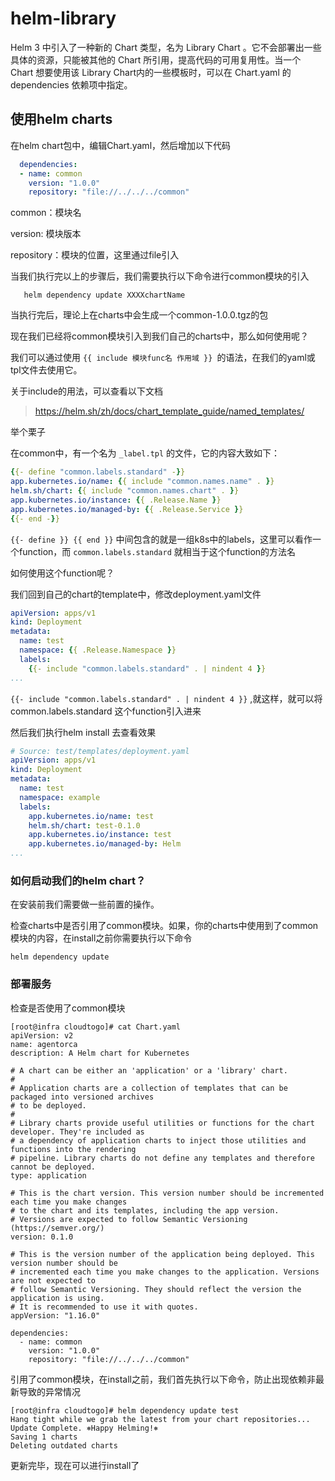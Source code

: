 # helm-library
Helm 3 中引入了一种新的 Chart 类型，名为 Library Chart 。它不会部署出一些具体的资源，只能被其他的 Chart 所引用，提高代码的可用复用性。当一个 Chart 想要使用该 Library Chart内的一些模板时，可以在 Chart.yaml 的 dependencies 依赖项中指定。

## 使用helm charts
在helm chart包中，编辑Chart.yaml，然后增加以下代码
``` yaml
  dependencies:
  - name: common
    version: "1.0.0"
    repository: "file://../../../common"
```
common：模块名

version: 模块版本

repository：模块的位置，这里通过file引入

当我们执行完以上的步骤后，我们需要执行以下命令进行common模块的引入
``` shell
   helm dependency update XXXXchartName
```
当执行完后，理论上在charts中会生成一个common-1.0.0.tgz的包

现在我们已经将common模块引入到我们自己的charts中，那么如何使用呢？

我们可以通过使用 `{{ include 模块func名 作用域 }} `的语法，在我们的yaml或tpl文件去使用它。

关于include的用法，可以查看以下文档
> https://helm.sh/zh/docs/chart_template_guide/named_templates/

举个栗子

在common中，有一个名为 `_label.tpl` 的文件，它的内容大致如下：

```yaml
{{- define "common.labels.standard" -}}
app.kubernetes.io/name: {{ include "common.names.name" . }}
helm.sh/chart: {{ include "common.names.chart" . }}
app.kubernetes.io/instance: {{ .Release.Name }}
app.kubernetes.io/managed-by: {{ .Release.Service }}
{{- end -}}
```
`{{- define }} {{ end }}` 中间包含的就是一组k8s中的labels，这里可以看作一个function，而 `common.labels.standard` 就相当于这个function的方法名

如何使用这个function呢？

我们回到自己的chart的template中，修改deployment.yaml文件

```yaml
apiVersion: apps/v1
kind: Deployment
metadata:
  name: test
  namespace: {{ .Release.Namespace }}
  labels:
    {{- include "common.labels.standard" . | nindent 4 }}
...
```

`{{- include "common.labels.standard" . | nindent 4 }}` ,就这样，就可以将 common.labels.standard 这个function引入进来

然后我们执行helm install 去查看效果

```yaml
# Source: test/templates/deployment.yaml
apiVersion: apps/v1
kind: Deployment
metadata:
  name: test
  namespace: example
  labels:
    app.kubernetes.io/name: test
    helm.sh/chart: test-0.1.0
    app.kubernetes.io/instance: test
    app.kubernetes.io/managed-by: Helm
...
```

### 如何启动我们的helm chart？
在安装前我们需要做一些前置的操作。

检查charts中是否引用了common模块。如果，你的charts中使用到了common模块的内容，在install之前你需要执行以下命令
```shell
helm dependency update
```

### 部署服务

检查是否使用了common模块

```shell
[root@infra cloudtogo]# cat Chart.yaml 
apiVersion: v2
name: agentorca
description: A Helm chart for Kubernetes

# A chart can be either an 'application' or a 'library' chart.
#
# Application charts are a collection of templates that can be packaged into versioned archives
# to be deployed.
#
# Library charts provide useful utilities or functions for the chart developer. They're included as
# a dependency of application charts to inject those utilities and functions into the rendering
# pipeline. Library charts do not define any templates and therefore cannot be deployed.
type: application

# This is the chart version. This version number should be incremented each time you make changes
# to the chart and its templates, including the app version.
# Versions are expected to follow Semantic Versioning (https://semver.org/)
version: 0.1.0

# This is the version number of the application being deployed. This version number should be
# incremented each time you make changes to the application. Versions are not expected to
# follow Semantic Versioning. They should reflect the version the application is using.
# It is recommended to use it with quotes.
appVersion: "1.16.0"

dependencies:
  - name: common
    version: "1.0.0"
    repository: "file://../../../common"
```
引用了common模块，在install之前，我们首先执行以下命令，防止出现依赖非最新导致的异常情况

```shell
[root@infra cloudtogo]# helm dependency update test
Hang tight while we grab the latest from your chart repositories...
Update Complete. ⎈Happy Helming!⎈
Saving 1 charts
Deleting outdated charts
```
更新完毕，现在可以进行install了